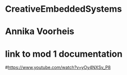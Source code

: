 # CreativeEmbeddedSystems

# Annika Voorheis
# link to mod 1 documentation
#https://www.youtube.com/watch?v=yOy4NXSv_P8
